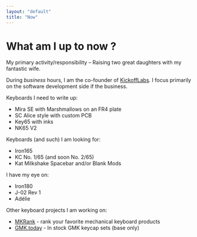 ```yaml
---
layout: "default"
title: "Now"
---
```


# What am I up to now ?

My primary activity/responsibility – Raising two great daughters with my fantastic wife.

During _business_ hours, I am the co-founder of [KickoffLabs](https://kickofflabs.com). I focus primarily on the software development side if the business.

Keyboards I need to write up:

- Mira SE with Marshmallows on an FR4 plate
- SC Alice style with custom PCB
- Key65 with inks
- NK65 V2

Keyboards (and such) I am looking for:

- Iron165
- KC No. 1/65 (and soon No. 2/65)
- Kat Milkshake Spacebar and/or Blank Mods

I have my eye on:

- Iron180
- J-02 Rev 1
- Adélie

Other keyboard projects I am working on:

- [MKRank](https://www.mkrank.com) - rank your favorite mechanical keyboard products
- [GMK.today](https://gmk.today) - In stock GMK keycap sets (base only)
